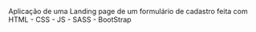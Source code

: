 Aplicação de uma Landing page de um formulário de cadastro feita com HTML - CSS - JS - SASS - BootStrap
